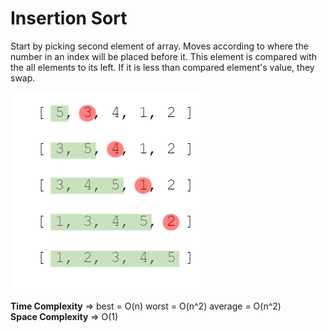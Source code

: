 # Insertion Sort
Start by picking second element of array. Moves according to where the number in an index will be placed before it. This element is compared with the all elements to its left. If it is less than compared element's value, they swap.


![This is an insertion sort image](../assets/Images/insertion_sort.PNG)

**Time Complexity** => best = O(n) worst = O(n^2)  average = O(n^2)  
**Space Complexity** => O(1)
